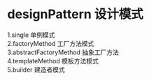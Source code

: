 # designPattern  设计模式
1.single 单例模式  
2.factoryMethod 工厂方法模式  
3.abstractFactoryMethod 抽象工厂方法     
4.templateMethod 模板方法模式      
5.builder   建造者模式
